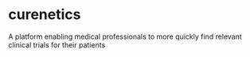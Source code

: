 # curenetics
A platform enabling medical professionals to more quickly find relevant clinical trials for their patients
